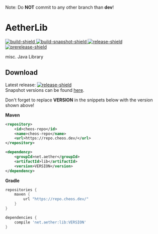<!-- insert url to net.aether:lib:latest of type release on maven.cheos.dev to -->
[build]: https://maven.cheos.dev/service/rest/repository/browse/maven-default/net/aether/lib/
<!-- static url to net.aether:lib on maven.cheos.dev -->
[build-snapshot]: https://maven.cheos.dev/service/rest/repository/browse/maven-default/net/aether/lib/
<!-- insert latest release url here -->
[release]: https://github.com/net-aether/AetherLib/releases
<!-- insert latest prerelease url here -->
[prerelease]: https://github.com/net-aether/AetherLib/releases/tag/0.1.1-13-SNAPSHOT
[build-shield]: https://github.com/net-aether/AetherLib/workflows/Build/badge.svg
[build-snapshot-shield]: https://github.com/net-aether/AetherLib/workflows/Build%20Snapshot/badge.svg
[release-shield]: https://img.shields.io/github/v/release/net-aether/AetherLib?label=Release&logo=github
[prerelease-shield]: https://img.shields.io/github/v/release/net-aether/AetherLib?include_prereleases&label=Pre-Release&logo=github

Note: Do **NOT** commit to any other branch than **dev**!

# AetherLib

[ ![build-shield][] ][build]
[ ![build-snapshot-shield][] ][build-snapshot]
[ ![release-shield][] ][release]
[ ![prerelease-shield][] ][prerelease]

misc. Java Library

## Download

Latest release: [ ![release-shield][] ][release]<br>
Snapshot versions can be found [here](https://maven.cheos.dev/service/rest/repository/browse/maven-default/net/aether/lib/).

Don't forget to replace **VERSION** in the snippets below with the version shown above!

**Maven**
```xml
<repository>
    <id>cheos-repo</id>
    <name>cheos-repo</name>
    <url>https://repo.cheos.dev/</url>
</repository>
```
```xml
<dependency>
    <groupId>net.aether</groupId>
    <artifactId>lib</artifactId>
    <version>VERSION</version>
</dependency>
```

**Gradle**

```gradle
repositories {
    maven {
        url "https://repo.cheos.dev/"
    }
}

dependencies {
    compile 'net.aether:lib:VERSION'
}
```
